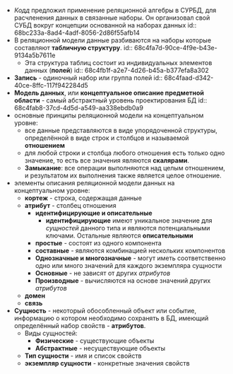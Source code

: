 - *Кодд* предложил применение реляционной алгебры в СУРБД, для расчленения данных в связанные наборы. Он организовал свой СУБД вокруг концепции основанной на наборах данных
  id:: 68bc233a-8ad4-4adf-8056-2d86f55afb14
- В реляционной модели данные разбиваются на наборы которые составляют **табличную структуру**.
  id:: 68c4fa7d-90ce-4f9e-b43e-9134a5b7611e
	- Эта структура таблиц состоит из индивидуальных элементов данных (**полей**)
	  id:: 68c4fb1f-a2e7-4d26-b45a-b377efa8a302
- **Запись** - одиночный набор или группа полей
  id:: 68c4faad-d342-40ce-8ffc-117f942284d5
- **Модель данных**, или **концептуальное описание предметной области** - самый абстрактный уровень проектирования БД
  id:: 68c4fab8-37cd-4d5d-a549-aa338ebdb0a9
- основные принципы реляционной модели на концептуальном уровне:
	- все данные представляются в виде упорядоченной структуры, определённой в виде строк и столбцов и называемой **отношением**
	- для любой строки и столбца любого отношения есть только одно значение, то есть все значения являются **скалярами**.
	- **Замыкание**: все операции выполняются над целым отношением, и результатом их выполнения также является целое отношение.
- элементы описания реляционной модели данных на концептуальном уровне:
	- **кортеж** - строка, содержащая данные
	- **атрибут** - столбец отношения
		- **идентифицирующие и описательные**
			- **идентифицирующие** имеют уникальное значение для *сущностей* данного типа и являются потенциальными ключами. Остальные являются **описательными**
		- **простые** - состоят из одного компонента
		- **составные** - являются комбинацией нескольких компонентов
		- **Однозначные и многозначные** - могут иметь соответственно одно или много значений для каждого экземпляра сущности
		- **Основные** - не зависят от других *атрибутов*
		- **Производные** - вычисляются на основе значений других *атрибутов*
	- **домен**
	- **связь**
- **Сущность** - некоторый обособленный объект или событие, информацию о котором необходимо сохранять в БД, имеющий определённый набор свойств - **атрибутов**.
	- Виды сущностей:
		- **Физические** - существующие объекты
		- **Абстрактные** - несуществующие объекты
	- **Тип сущности** - имя и список свойств
	- **экземпляр сущности** - конкретные значения свойств